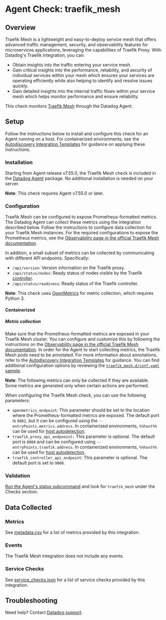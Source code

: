 # Agent Check: traefik_mesh

## Overview

Traefik Mesh is a lightweight and easy-to-deploy service mesh that offers advanced traffic management, security, and observability features for microservices applications, leveraging the capabilities of Traefik Proxy. With Datadog's Traefik integration, you can:
- Obtain insights into the traffic entering your service mesh.
- Gain critical insights into the performance, reliability, and security of individual services within your mesh which ensures your services are operating efficiently while also helping to identify and resolve issues quickly.
- Gain detailed insights into the internal traffic flows within your service mesh which helps monitor performance and ensure reliability.

This check monitors [Traefik Mesh][1] through the Datadog Agent.

## Setup

Follow the instructions below to install and configure this check for an Agent running on a host. For containerized environments, see the [Autodiscovery Integration Templates][3] for guidance on applying these instructions.

### Installation

Starting from Agent release v7.55.0, the Traefik Mesh check is included in the [Datadog Agent][2] package. No additional installation is needed on your server.

**Note**: This check requires Agent v7.55.0 or later.

### Configuration

Traefik Mesh can be configured to expose Prometheus-formatted metrics. The Datadog Agent can collect these metrics using the integration described below. Follow the instructions to configure data collection for your Traefik Mesh instances. For the required configurations to expose the Prometheus metrics, see the [Observability page in the official Traefik Mesh documentation][10].

In addition, a small subset of metrics can be collected by communicating with different API endpoints. Specifically:
- `/api/version`: Version information on the Traefik proxy.
- `/api/status/nodes`: Ready status of nodes visible by the Traefik [controller][12].
- `/api/status/readiness`: Ready status of the Traefik controller.

**Note**: This check uses [OpenMetrics][11] for metric collection, which requires Python 3.

#### Containerized
##### Metric collection

Make sure that the Prometheus-formatted metrics are exposed in your Traefik Mesh cluster. You can configure and customize this by following the instructions on the [Observability page in the official Traefik Mesh documentation][10]. In order for the Agent to start collecting metrics, the Traefik Mesh pods need to be annotated. For more information about annotations, refer to the [Autodiscovery Integration Templates][3] for guidance. You can find additional configuration options by reviewing the [`traefik_mesh.d/conf.yaml` sample][4].

**Note**: The following metrics can only be collected if they are available. Some metrics are generated only when certain actions are performed.

When configuring the Traefik Mesh check, you can use the following parameters:
- `openmetrics_endpoint`: This parameter should be set to the location where the Prometheus-formatted metrics are exposed. The default port is `8082`, but it can be configured using the `--entryPoints.metrics.address`. In containerized environments, `%%host%%` can be used for [host autodetection][3].
- `traefik_proxy_api_endpooint:` This parameter is optional. The default port is `8080` and can be configured using `--entryPoints.traefik.address`. In containerized environments, `%%host%%` can be used for [host autodetection][3].
- `traefik_controller_api_endpoint`: This parameter is optional. The default port is set to `9000`. 

### Validation

[Run the Agent's status subcommand][6] and look for `traefik_mesh` under the Checks section.

## Data Collected

### Metrics

See [metadata.csv][7] for a list of metrics provided by this integration.

### Events

The Traefik Mesh integration does not include any events.

### Service Checks

See [service_checks.json][8] for a list of service checks provided by this integration.

## Troubleshooting

Need help? Contact [Datadog support][9].


[1]: https://traefik.io/
[2]: https://app.datadoghq.com/account/settings/agent/latest
[3]: https://docs.datadoghq.com/agent/kubernetes/integrations/
[4]: https://github.com/DataDog/integrations-core/blob/master/traefik_mesh/datadog_checks/traefik_mesh/data/conf.yaml.example
[5]: https://docs.datadoghq.com/agent/guide/agent-commands/#start-stop-and-restart-the-agent
[6]: https://docs.datadoghq.com/agent/guide/agent-commands/#agent-status-and-information
[7]: https://github.com/DataDog/integrations-core/blob/master/traefik_mesh/metadata.csv
[8]: https://github.com/DataDog/integrations-core/blob/master/traefik_mesh/assets/service_checks.json
[9]: https://docs.datadoghq.com/help/
[10]: https://doc.traefik.io/traefik/observability/metrics/overview/
[11]: https://docs.datadoghq.com/integrations/openmetrics/
[12]: https://doc.traefik.io/traefik-mesh/api/